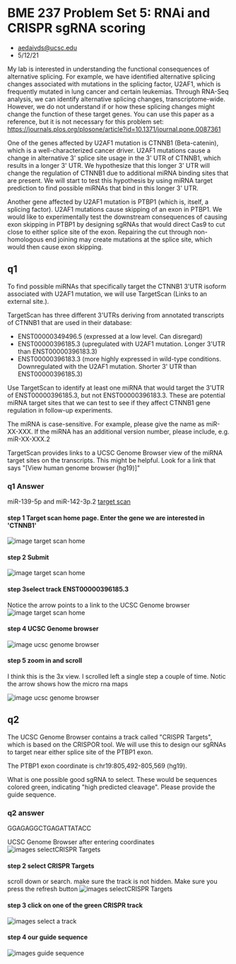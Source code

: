 # BME 237 Problem Set 5: RNAi and CRISPR sgRNA scoring
- aedaivds@ucsc.edu
- 5/12/21

My lab is interested in understanding the functional consequences of alternative splicing. For example, we have identified alternative splicing changes associated with mutations in the splicing factor, U2AF1, which is frequently mutated in lung cancer and certain leukemias. Through RNA-Seq analysis, we can identify alternative splicing changes, transcriptome-wide. However, we do not understand if or how these splicing changes might change the function of these target genes. You can use this paper as a reference, but it is not necessary for this problem set: https://journals.plos.org/plosone/article?id=10.1371/journal.pone.0087361

One of the genes affected by U2AF1 mutation is CTNNB1 (Beta-catenin), which is a well-characterized cancer driver. U2AF1 mutations cause a change in alternative 3' splice site usage in the 3' UTR of CTNNB1, which results in a longer 3' UTR. We hypothesize that this longer 3' UTR will change the regulation of CTNNB1 due to additional miRNA binding sites that are present. We will start to test this hypothesis by using miRNA target prediction to find possible miRNAs that bind in this longer 3' UTR.

Another gene affected by U2AF1 mutation is PTBP1 (which is, itself, a splicing factor). U2AF1 mutations cause skipping of an exon in PTBP1. We would like to experimentally test the downstream consequences of causing exon skipping in PTBP1 by designing sgRNAs that would direct Cas9 to cut close to either splice site of the exon. Repairing the cut through non-homologous end joining may create mutations at the splice site, which would then cause exon skipping.

## q1

To find possible miRNAs that specifically target the CTNNB1 3'UTR isoform associated with U2AF1 mutation, we will use TargetScan (Links to an external site.).

TargetScan has three different 3'UTRs deriving from annotated transcripts of CTNNB1 that are used in their database:

- ENST00000349496.5 (expressed at a low level. Can disregard)
- ENST00000396185.3 (upregulated with U2AF1 mutation. Longer 3'UTR than ENST00000396183.3)
- ENST00000396183.3 (more highly expressed in wild-type conditions. Downregulated with the U2AF1 mutation. Shorter 3' UTR than ENST00000396185.3)

Use TargetScan to identify at least one miRNA that would target the 3'UTR of ENST00000396185.3, but not ENST00000396183.3. These are potential miRNA target sites that we can test to see if they affect CTNNB1 gene regulation in follow-up experiments.

The miRNA is case-sensitive. For example, please give the name as miR-XX-XXX. If the miRNA has an additional version number, please include, e.g. miR-XX-XXX.2

TargetScan provides links to a UCSC Genome Browser view of the miRNA target sites on the transcripts. This might be helpful. Look for a link that says "[View human genome browser (hg19)]"

### q1 Answer
miR-139-5p and miR-142-3p.2
[target scan](http://www.targetscan.org/vert_72/)

#### step 1  Target scan home page. Enter the gene we are interested in 'CTNNB1'
![image target scan home](./imgs/1_targetScan.png )

#### step 2  Submit
![image target scan home](./imgs/2_targetScanSubmit.png )


#### step 3select track ENST00000396185.3
Notice the arrow points to a link to the UCSC Genome browser
![image target scan home](./imgs/3_targetScan_ENST00000396185.3.png)

#### step 4 UCSC Genome browser
![image ucsc genome browser](./imgs/4_ucscGenomeBrowser.png)

#### step 5 zoom in and scroll
I think this is the 3x view. I scrolled left a single step a couple of time. Notic the arrow shows how the micro rna maps

![image ucsc genome browser](./imgs/5_ucscGenomeBrowserZoom.png)


## q2

The UCSC Genome Browser contains a track called "CRISPR Targets", which is based on the CRISPOR tool. We will use this to design our sgRNAs to target near either splice site of the PTBP1 exon.

The PTBP1 exon coordinate is chr19:805,492-805,569 (hg19).

What is one possible good sgRNA to select. These would be sequences colored green, indicating "high predicted cleavage". Please provide the guide sequence.

### q2 answer
GGAGAGGCTGAGATTATACC

UCSC Genome Browser after entering coordinates
![images selectCRISPR Targets](./imgs/q2_1_ucscGenomeBrowserForPosition.png)

#### step 2 select CRISPR Targets
scroll down or search. make sure the track is not hidden. Make sure you press the refresh button
![images selectCRISPR Targets](./imgs/q2_2_selectCRISPR_Targets.png)


#### step 3 click on one of the green CRISPR track

![images select a track](./imgs/q2_3_crispr_tracks.png)


#### step 4 our guide sequence

![images guide sequence](./imgs/q2_guideSeq.png)
